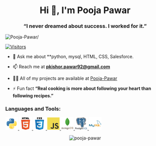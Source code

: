 <h1 align="center">Hi 👋, I'm Pooja Pawar</h1>

<h3 align="center">“I never dreamed about success. I worked for it.”</h3>

<p align="left"> <img src=https://komarev.com/ghpvc/?username=pkishorp alt=Pooja-Pawar/> </p>
<p align="left">                           
  <a href="https://github.com/pkishorp"><img src="https://hits.sh/github.com/pkishorp.svg?label=Visitors&extraCount=50&color=526afd&labelColor=0b861a" alt="Visitors"></a>   
</p>


- 💬 Ask me about **python, mysql, HTML, CSS, Salesforce.

- 📫 Reach me at **pkishor.pawar92@gmail.com**

- 👨‍💻 All of my projects are available at [Pooja-Pawar](https://github.com/pkishorp)

- ⚡ Fun fact **“Real cooking is more about following your heart than following recipes.”**



<h3 align="left">Languages and Tools:</h3>
<p align="left">
    <a href="https://www.python.org" target="_blank"> <img src="https://raw.githubusercontent.com/devicons/devicon/master/icons/python/python-original.svg" alt="python" width="40" height="40"/> </a>
    <a href="https://www.w3.org/html/" target="_blank"> <img src="https://raw.githubusercontent.com/devicons/devicon/master/icons/html5/html5-original-wordmark.svg" alt="html5" width="40" height="40"/> </a>
    <a href="https://www.w3schools.com/css/" target="_blank"> <img src="https://raw.githubusercontent.com/devicons/devicon/master/icons/css3/css3-original-wordmark.svg" alt="css3" width="40" height="40"/> </a>
    <a href="https://developer.mozilla.org/en-US/docs/Web/JavaScript" target="_blank"> <img src="https://raw.githubusercontent.com/devicons/devicon/master/icons/javascript/javascript-original.svg" alt="javascript" width="40" height="40"/> </a>
    <a href="https://www.mongodb.com/" target="_blank"> <img src="https://raw.githubusercontent.com/devicons/devicon/master/icons/mongodb/mongodb-original-wordmark.svg" alt="mongodb" width="40" height="40"/> </a>
    <a href="https://www.postgresql.org" target="_blank"> <img src="https://raw.githubusercontent.com/devicons/devicon/master/icons/postgresql/postgresql-original-wordmark.svg" alt="postgresql" width="40" height="40"/> </a>
      <a href="https://www.mysql.org" target="_blank"> <img src="https://raw.githubusercontent.com/devicons/devicon/master/icons/mysql/mysql-original-wordmark.svg" alt="mysql" width="40" height="40"/> </a>



<p align="center"> <img src=https://github-readme-stats.vercel.app/api?username=pkishorp&show_icons=true alt=pooja-pawar /> </p>
